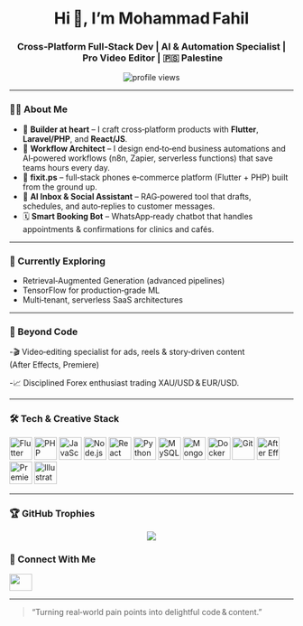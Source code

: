 <h1 align="center">Hi 👋, I’m Mohammad Fahil </h1>
<h3 align="center">Cross‑Platform Full‑Stack Dev | AI & Automation Specialist | Pro Video Editor | 🇵🇸 Palestine</h3>

<p align="center">
  <img src="https://komarev.com/ghpvc/?username=YourGitHubUsername&label=Profile%20views&color=0e75b6&style=flat" alt="profile views"/>
</p>

---

### 👨‍💻 About Me

- 🚀 **Builder at heart** – I craft cross‑platform products with **Flutter**, **Laravel/PHP**, and **React/JS**.  
- 🔄 **Workflow Architect** – I design end‑to‑end business automations and AI‑powered workflows (n8n, Zapier, serverless functions) that save teams hours every day.  
- 📱 **fixit.ps** – full‑stack phones e‑commerce platform (Flutter + PHP) built from the ground up.  
- 🤖 **AI Inbox & Social Assistant** – RAG‑powered tool that drafts, schedules, and auto‑replies to customer messages.  
- 🗓 **Smart Booking Bot** – WhatsApp‑ready chatbot that handles appointments & confirmations for clinics and cafés.

---

### 🔬 Currently Exploring
- Retrieval‑Augmented Generation (advanced pipelines)  
- TensorFlow for production‑grade ML  
- Multi‑tenant, serverless SaaS architectures

---

### 🎥 Beyond Code
-🎬 Video‑editing specialist for ads, reels & story‑driven content (After Effects, Premiere)

-📈 Disciplined Forex enthusiast trading XAU/USD & EUR/USD.


---

### 🛠 Tech & Creative Stack
<p>
  <img src="https://cdn.jsdelivr.net/gh/devicons/devicon/icons/flutter/flutter-original.svg" height="40" alt="Flutter"/>
  <img src="https://cdn.jsdelivr.net/gh/devicons/devicon/icons/php/php-original.svg" height="40" alt="PHP"/>
  <img src="https://cdn.jsdelivr.net/gh/devicons/devicon/icons/javascript/javascript-original.svg" height="40" alt="JavaScript"/>
  <img src="https://cdn.jsdelivr.net/gh/devicons/devicon/icons/nodejs/nodejs-original.svg" height="40" alt="Node.js"/>
  <img src="https://cdn.jsdelivr.net/gh/devicons/devicon/icons/react/react-original.svg" height="40" alt="React"/>
  <img src="https://cdn.jsdelivr.net/gh/devicons/devicon/icons/python/python-original.svg" height="40" alt="Python"/>
  <img src="https://cdn.jsdelivr.net/gh/devicons/devicon/icons/mysql/mysql-original-wordmark.svg" height="40" alt="MySQL"/>
  <img src="https://cdn.jsdelivr.net/gh/devicons/devicon/icons/mongodb/mongodb-original.svg" height="40" alt="MongoDB"/>
  <img src="https://cdn.jsdelivr.net/gh/devicons/devicon/icons/docker/docker-original.svg" height="40" alt="Docker"/>
  <img src="https://cdn.jsdelivr.net/gh/devicons/devicon/icons/git/git-original.svg" height="40" alt="Git"/>


  <img src="https://cdn.jsdelivr.net/gh/devicons/devicon/icons/aftereffects/aftereffects-original.svg" height="40" alt="After Effects"/>
  <img src="https://cdn.jsdelivr.net/gh/devicons/devicon/icons/premierepro/premierepro-original.svg" height="40" alt="Premiere Pro"/>
  <img src="https://cdn.jsdelivr.net/gh/devicons/devicon/icons/illustrator/illustrator-plain.svg" height="40" alt="Illustrator"/>
</p>

---

### 🏆 GitHub Trophies
<p align="center">
  <img src="https://github-profile-trophy.vercel.app/?username=YourGitHubUsername&theme=gruvbox&no-frame=true&margin-w=10" />
</p>


### 🤝 Connect With Me
<p>
  <a href="fadelmohammad22@gmail.com" target="blank"><img src="https://cdn.jsdelivr.net/gh/simple-icons/simple-icons/icons/gmail.svg" height="30" width="40" /></a>
<!--   <a href="" target="blank"><img src="https://cdn.jsdelivr.net/gh/devicons/devicon/icons/linkedin/linkedin-original.svg" height="30" width="40" /></a> -->
<!--   <a href="" target="blank"><img src="https://cdn.jsdelivr.net/gh/simple-icons/simple-icons/icons/instagram.svg" height="30" width="40" /></a> -->
<!--   <a href="" target="blank"><img src="https://cdn.jsdelivr.net/gh/simple-icons/simple-icons/icons/discord.svg" height="30" width="40" /></a> -->
</p>

---

> “Turning real‑world pain points into delightful code & content.”
